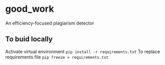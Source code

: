 # good_work
An efficiency-focused plagiarism detector

## To buid locally

Activate virtual environment
`pip install -r requirements.txt`
To replace requirements file
`pip freeze > requirements.txt`



